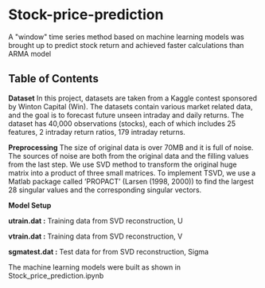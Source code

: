 # Stock-price-prediction
A "window" time series method based on machine learning models was brought up to predict stock return and achieved faster calculations than ARMA model
## Table of Contents
**Dataset**
In this project, datasets are taken from a Kaggle contest sponsored by Winton Capital (Win). The datasets contain various market related data, and the goal is to forecast future unseen intraday and daily returns. The dataset has 40,000 observations (stocks), each of which includes 25 features, 2 intraday return ratios, 179 intraday returns. 

**Preprocessing**
The size of original data is over 70MB and it is full of noise. The sources of noise are both from the original data and the filling values from the last step. We use SVD method to transform the original huge matrix into a product of three small matrices. To implement TSVD, we use a Matlab package called ’PROPACT’ (Larsen (1998, 2000)) to find the largest 28 singular values and the corresponding singular vectors. 

**Model Setup**

**utrain.dat :** Training data from SVD reconstruction, U

**vtrain.dat :** Training data from SVD reconstruction, V

**sgmatest.dat :** Test data for from SVD reconstruction, Sigma

The machine learning models were built as shown in Stock_price_prediction.ipynb

